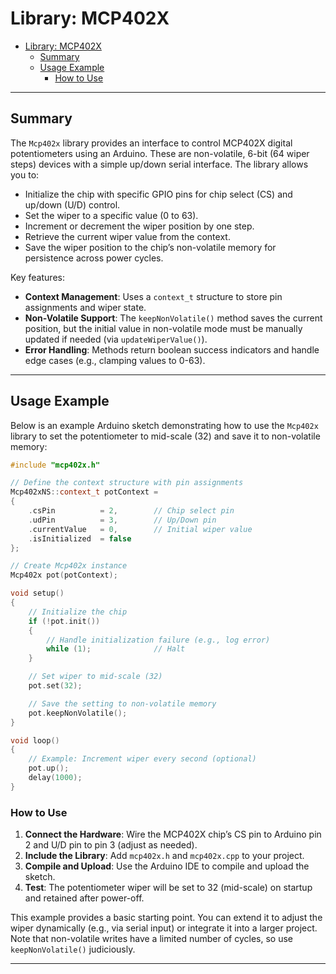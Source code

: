 # Library: MCP402X

- [Library: MCP402X](#library-mcp402x)
  - [Summary](#summary)
  - [Usage Example](#usage-example)
    - [How to Use](#how-to-use)

---

## Summary

The `Mcp402x` library provides an interface to control MCP402X digital potentiometers using an Arduino. These are non-volatile, 6-bit (64 wiper steps) devices with a simple up/down serial interface. The library allows you to:

- Initialize the chip with specific GPIO pins for chip select (CS) and up/down (U/D) control.
- Set the wiper to a specific value (0 to 63).
- Increment or decrement the wiper position by one step.
- Retrieve the current wiper value from the context.
- Save the wiper position to the chip’s non-volatile memory for persistence across power cycles.

Key features:
- **Context Management**: Uses a `context_t` structure to store pin assignments and wiper state.
- **Non-Volatile Support**: The `keepNonVolatile()` method saves the current position, but the initial value in non-volatile mode must be manually updated if needed (via `updateWiperValue()`).
- **Error Handling**: Methods return boolean success indicators and handle edge cases (e.g., clamping values to 0-63).

---

## Usage Example

Below is an example Arduino sketch demonstrating how to use the `Mcp402x` library to set the potentiometer to mid-scale (32) and save it to non-volatile memory:

```cpp
#include "mcp402x.h"

// Define the context structure with pin assignments
Mcp402xNS::context_t potContext =
{
    .csPin          = 2,        // Chip select pin
    .udPin          = 3,        // Up/Down pin
    .currentValue   = 0,        // Initial wiper value
    .isInitialized  = false
};

// Create Mcp402x instance
Mcp402x pot(potContext);

void setup()
{
    // Initialize the chip
    if (!pot.init())
    {
        // Handle initialization failure (e.g., log error)
        while (1);              // Halt
    }

    // Set wiper to mid-scale (32)
    pot.set(32);

    // Save the setting to non-volatile memory
    pot.keepNonVolatile();
}

void loop()
{
    // Example: Increment wiper every second (optional)
    pot.up();
    delay(1000);
}
```

### How to Use
1. **Connect the Hardware**: Wire the MCP402X chip’s CS pin to Arduino pin 2 and U/D pin to pin 3 (adjust as needed).
2. **Include the Library**: Add `mcp402x.h` and `mcp402x.cpp` to your project.
3. **Compile and Upload**: Use the Arduino IDE to compile and upload the sketch.
4. **Test**: The potentiometer wiper will be set to 32 (mid-scale) on startup and retained after power-off.

This example provides a basic starting point. You can extend it to adjust the wiper dynamically (e.g., via serial input) or integrate it into a larger project. Note that non-volatile writes have a limited number of cycles, so use `keepNonVolatile()` judiciously.

---
